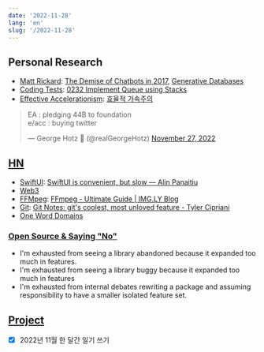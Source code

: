 ```yaml
---
date: '2022-11-28'
lang: 'en'
slug: '/2022-11-28'
---
```


## Personal Research

- [Matt Rickard](./../.././docs/pages/Matt%20Rickard.md): [The Demise of Chatbots in 2017](./../.././docs/pages/The%20Demise%20of%20Chatbots%20in%202017.md), [Generative Databases](./../.././docs/pages/Generative%20Databases.md)
- [Coding Tests](./../.././docs/pages/Coding%20Tests.md): [0232 Implement Queue using Stacks](./../.././docs/pages/0232%20Implement%20Queue%20using%20Stacks.md)
- [Effective Accelerationism](./../.././docs/pages/Effective%20Accelerationism.md): [효율적 가속주의](./../.././docs/pages/Effective%20Accelerationism.md)

<blockquote class="twitter-tweet"><p lang="en" dir="ltr">EA : pledging 44B to foundation<br/>e/acc : buying twitter</p>&mdash; George Hotz 🐀 (@realGeorgeHotz) <a href="https://twitter.com/realGeorgeHotz/status/1597015538890248192?ref_src=twsrc%5Etfw">November 27, 2022</a></blockquote>

## [HN](./../.././docs/pages/Hacker%20News.md)

- [SwiftUI](./../.././docs/pages/SwiftUI.md): [SwiftUI is convenient, but slow — Alin Panaitiu](https://notes.alinpanaitiu.com/SwiftUI%20is%20convenient,%20but%20slow)
- [Web3](./../.././docs/pages/Web3.md)
- [FFMpeg](./../.././docs/pages/FFMpeg.md): [FFmpeg - Ultimate Guide | IMG.LY Blog](https://img.ly/blog/ultimate-guide-to-ffmpeg/)
- [Git](./../.././docs/pages/Git.md): [Git Notes: git's coolest, most unloved feature - Tyler Cipriani](https://tylercipriani.com/blog/2022/11/19/git-notes-gits-coolest-most-unloved-feature/)
- [One Word Domains](./../.././docs/pages/One%20Word%20Domains.md)

### [Open Source & Saying "No"](https://connortumbleson.com/2022/11/28/open-source-saying-no/)

- I'm exhausted from seeing a library abandoned because it expanded too much in features.
- I'm exhausted from seeing a library buggy because it expanded too much in features
- I'm exhausted from internal debates rewriting a package and assuming responsibility to have a smaller isolated feature set.

## [Project](./../.././docs/pages/Project.md)

- [x] 2022년 11월 한 달간 일기 쓰기

<head>
  <html lang="en-US"/>
</head>
